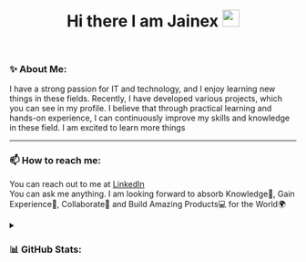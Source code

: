 <h1 align="center"> Hi there I am Jainex <img src="https://raw.githubusercontent.com/MartinHeinz/MartinHeinz/master/wave.gif" width="30px">
<br>
  <br>
<!--   <img src="https://user-images.githubusercontent.com/81921291/218778030-08f046ff-d6d1-4e75-aba9-6ce8cf54014c.png"></img> -->

</h1>
<!-- Hi, my name is Jainex. -->
<h3>✨ About Me:</h3>
I have a strong passion for IT and technology, and I enjoy learning new things in these fields. Recently, I have developed various projects, which you can see in my profile. I believe that through practical learning and hands-on experience, I can continuously improve my skills and knowledge in these field. I am excited to learn more things

---

<!-- <h3>🔭 Tech I use Regularly:</h3>
<p>
  <img alt="HTML5" src="https://img.shields.io/badge/HTML5-E34F26?style=flat-square&logo=html5&logoColor=white"/>
  <img alt="CSS3" src="https://img.shields.io/badge/CSS3-1572B6?style=flat-square&logo=css3&logoColor=white"/>
  <img alt="Javascript" src="https://img.shields.io/badge/javascript-%23323330.svg?style=flat-square&logo=javascript&logoColor=%23F7DF1E"/>
  <img alt="REACT" src="https://img.shields.io/badge/React-20232A?style=flat-square&logo=react&logoColor=61DAFB"/>
  <img alt="Nodejs" src="https://img.shields.io/badge/-Nodejs-43853d?style=flat-square&logo=Node.js&logoColor=white" />
  <img alt="Express" src="https://img.shields.io/badge/Express.js-404D59?style=flat-square" />
  <img alt="MongoDB" src="https://img.shields.io/badge/MongoDB-4EA94B?style=flat-square&logo=mongodb&logoColor=white"/>
  <img alt="SCSS" src="https://img.shields.io/badge/Sass-CC6699?style=flat-square&logo=sass&logoColor=white"/>
  <img alt="PHP" src="https://img.shields.io/badge/PHP-777BB4?style=flat-square&logo=php&logoColor=white"/>
  <img alt="Github" src="https://badges.aleen42.com/src/github.svg"/>
</p>
-->

<h3>📫 How to reach me:</h3>
<p> You can reach out to me at <a href="https://www.linkedin.com/in/jainex-patel-80a1b5246/" >LinkedIn</a> 
<br>
You can ask me anything. I am looking forward to absorb Knowledge🧠, Gain Experience🧐, Collaborate🤝 and Build Amazing Products💻 for the World🌍


<details>
  <summary><h3>📊 GitHub Stats:</h3></summary>
    <table>
      <tr>
        <td valign="top">
          <a href="http://www.github.com/jainex17"><img src="https://github-readme-stats.vercel.app/api?username=jainex17&show_icons=true&theme=dark" alt="jainex's GitHub stats" /></a>
        </td>
        <td valign="top">  
          <a href="http://www.github.com/jainex17"><img src="https://github-readme-streak-stats.herokuapp.com/?user=jainex17&stroke=ffffff&background=1c1917&ring=0891b2&fire=0891b2&currStreakNum=ffffff&currStreakLabel=0891b2&sideNums=ffffff&sideLabels=ffffff&dates=ffffff&hide_border=true" /></a>
        </td>
      </tr>
    </table>
</details>
<!--   <a href="http://www.github.com/jainex17"><img src="https://github-readme-activity-graph.cyclic.app/graph?username=jainex17&bg_color=1c1917&color=ffffff&line=0891b2&point=ffffff&area_color=1c1917&area=true&hide_border=true&custom_title=GitHub%20Commits%20Graph" alt="GitHub Commits Graph" /></a> -->

<!--   
<br/>
<br/>
  <h3 align="center">👀 Total Time Profile vists</h3>
<p align="center"> 
  <br>
  <img src="https://profile-counter.glitch.me/Jainex17/count.svg" /> -->
<!--   <img src="https://count.getloli.com/get/@jainex17?theme=rule34%22" alt="view count"/> -->
<!--  <img src="https://komarev.com/ghpvc/?username=jainex17&label=Visitors&color=0e75b6&style=flat" alt="view count" /> -->
</p>
